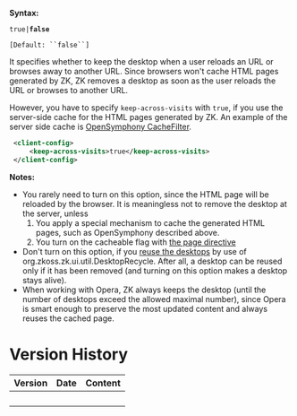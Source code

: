 **Syntax:**

<keep-across-visits>`true|`**`false`**</keep-across-visits>

`[Default: ``false``]`

It specifies whether to keep the desktop when a user reloads an URL or
browses away to another URL. Since browsers won't cache HTML pages
generated by ZK, ZK removes a desktop as soon as the user reloads the
URL or browses to another URL.

However, you have to specify `keep-across-visits` with `true`, if you
use the server-side cache for the HTML pages generated by ZK. An example
of the server side cache is [OpenSymphony
CacheFilter](http://www.opensymphony.com/oscache/wiki/CacheFilter.html).

``` xml
 <client-config>
     <keep-across-visits>true</keep-across-visits>
 </client-config>
```

**Notes:**

- You rarely need to turn on this option, since the HTML page will be
  reloaded by the browser. It is meaningless not to remove the desktop
  at the server, unless
  1.  You apply a special mechanism to cache the generated HTML pages,
      such as OpenSymphony described above.
  2.  You turn on the cacheable flag with [the page
      directive](ZUML_Reference/ZUML/Processing_Instructions/page)
- Don't turn on this option, if you [reuse the
  desktops](ZK_Developer's_Reference/Performance_Tips/Reuse_Desktops)
  by use of
  <javadoc type="interface">org.zkoss.zk.ui.util.DesktopRecycle</javadoc>.
  After all, a desktop can be reused only if it has been removed (and
  turning on this option makes a desktop stays alive).
- When working with Opera, ZK always keeps the desktop (until the number
  of desktops exceed the allowed maximal number), since Opera is smart
  enough to preserve the most updated content and always reuses the
  cached page.

# Version History

| Version | Date | Content |
|---------|------|---------|
|         |      |         |
